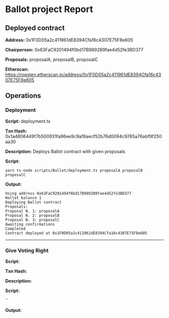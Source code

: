 # Ballot project Report

## Deployed contract

**Address:** 0x1F0D05a2c411961dE8394Cfa16c4307E75F8e605

**Chairperson:** 0x63FaC9201494f0bd17B9892B9fae4d52fe3BD377 

**Proposals:** proposalA, proposalB, proposalC

**Etherscan:** https://ropsten.etherscan.io/address/0x1F0D05a2c411961dE8394Cfa16c4307E75F8e605

## Operations

### Deployment

**Script:** deployment.ts

**Txn Hash:** 0x1a4806449f7b500931fa96ee9c9af8aecf52b76d0094c9765a76abf9f250aa30

**Description:** Deploys Ballot contract with given proposals

**Script:** 

`yarn ts-node scripts/Ballot/deployment.ts proposalA proposalB proposalC`

**Output:**

```
Using address 0x63FaC9201494f0bd17B9892B9fae4d52fe3BD377
Wallet balance 1
Deploying Ballot contract
Proposals: 
Proposal N. 1: proposalA
Proposal N. 2: proposalB
Proposal N. 3: proposalC
Awaiting confirmations
Completed
Contract deployed at 0x1F0D05a2c411961dE8394Cfa16c4307E75F8e605
```

------

### Give Voting Right

**Script:** 

**Txn Hash:** 

**Description:** 

**Script:** 

``

**Output:**

```

```